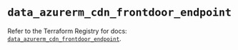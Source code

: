 # `data_azurerm_cdn_frontdoor_endpoint`

Refer to the Terraform Registry for docs: [`data_azurerm_cdn_frontdoor_endpoint`](https://registry.terraform.io/providers/hashicorp/azurerm/4.12.0/docs/data-sources/cdn_frontdoor_endpoint).
